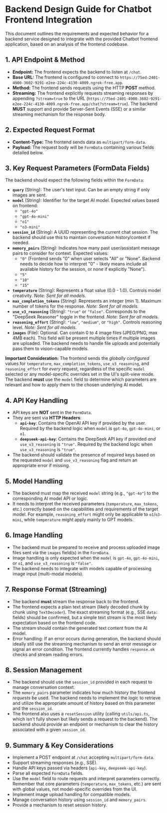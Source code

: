 # Backend Design Guide for Chatbot Frontend Integration

This document outlines the requirements and expected behavior for a backend service designed to integrate with the provided Chatbot frontend application, based on an analysis of the frontend codebase.

## 1. API Endpoint & Method

*   **Endpoint:** The frontend expects the backend to listen at `/chat`.
*   **Base URL:** The frontend is configured to connect to `https://75ed-2401-4900-3602-9291-e2ee-224c-4130-4009.ngrok-free.app`.
*   **Method:** The frontend sends requests using the HTTP **POST** method.
*   **Streaming:** The frontend explicitly requests streaming responses by appending `?stream=true` to the URL (`https://75ed-2401-4900-3602-9291-e2ee-224c-4130-4009.ngrok-free.app/chat?stream=true`). The backend **MUST** support and provide Server-Sent Events (SSE) or a similar streaming mechanism for the response body.

## 2. Expected Request Format

*   **Content-Type:** The frontend sends data as `multipart/form-data`.
*   **Payload:** The request body will be `FormData` containing various fields detailed below.

## 3. Key Request Parameters (FormData Fields)

The backend should expect the following fields within the `FormData`:

*   **`query`** (String): The user's text input. Can be an empty string if only images are sent.
*   **`model`** (String): Identifier for the target AI model. Expected values based on frontend:
    *   `"gpt-4o"`
    *   `"gpt-4o-mini"`
    *   `"o1"`
    *   `"o3-mini"`
*   **`session_id`** (String): A UUID representing the current chat session. The backend should use this to maintain conversation history/context if needed.
*   **`memory_pairs`** (String): Indicates how many past user/assistant message pairs to consider for context. Expected values:
    *   `"0"` (Frontend sends "0" when user selects "All" or "None". Backend needs to decide how to interpret "0" - likely means include all available history for the session, or none if explicitly "None").
    *   `"5"`
    *   `"10"`
    *   `"15"`
*   **`temperature`** (String): Represents a float value (0.0 - 1.0). Controls model creativity. *Note: Sent for all models.*
*   **`max_completion_tokens`** (String): Represents an integer (min 1). Maximum number of tokens for the response. *Note: Sent for all models.*
*   **`use_v3_reasoning`** (String): `"true"` or `"false"`. Corresponds to the "DeepSeek Reasoner" toggle in the frontend. *Note: Sent for all models.*
*   **`reasoning_effort`** (String): `"low"`, `"medium"`, or `"high"`. Controls reasoning level. *Note: Sent for all models.*
*   **`images`** (File): Optional. Can contain 0 to 4 image files (JPEG/PNG, max 4MB each). This field will be present multiple times if multiple images are uploaded. The backend needs to handle file uploads and potentially pass them to vision-capable models.

**Important Consideration:** The frontend sends the *globally configured* values for `temperature`, `max_completion_tokens`, `use_v3_reasoning`, and `reasoning_effort` for *every* request, regardless of the specific `model` selected or any model-specific overrides set in the UI's split-view mode. The backend **must** use the `model` field to determine which parameters are relevant and how to apply them to the chosen underlying AI model.

## 4. API Key Handling

*   API keys are **NOT** sent in the `FormData`.
*   They are sent via **HTTP Headers**:
    *   **`api-key`**: Contains the OpenAI API key if provided by the user. Required by the backend logic when `model` is `gpt-4o`, `gpt-4o-mini`, or `o1`.
    *   **`deepseek-api-key`**: Contains the DeepSeek API key if provided *and* `use_v3_reasoning` is `"true"`. Required by the backend logic when `use_v3_reasoning` is `"true"`.
*   The backend should validate the presence of required keys based on the requested `model` and `use_v3_reasoning` flag and return an appropriate error if missing.

## 5. Model Handling

*   The backend must map the received `model` string (e.g., `"gpt-4o"`) to the corresponding AI model API or logic.
*   It needs to interpret the received parameters (`temperature`, `max_tokens`, etc.) correctly based on the capabilities and requirements of the target model. For example, `reasoning_effort` might only be applicable to `o1`/`o3-mini`, while `temperature` might apply mainly to GPT models.

## 6. Image Handling

*   The backend must be prepared to receive and process uploaded image files sent via the `images` field(s) in the `FormData`.
*   Image handling is only expected when the `model` is `gpt-4o`, `gpt-4o-mini`, or `o1`, and `use_v3_reasoning` is `"false"`.
*   The backend needs to integrate with models capable of processing image input (multi-modal models).

## 7. Response Format (Streaming)

*   The backend **must** stream the response back to the frontend.
*   The frontend expects a plain text stream (likely decoded chunk by chunk using `TextDecoder`). The exact streaming format (e.g., SSE `data:` fields) should be confirmed, but a simple text stream is the most likely expectation based on the frontend code.
*   The stream should contain the generated text content from the AI model.
*   Error handling: If an error occurs during generation, the backend should ideally still use the streaming mechanism to send an error message or signal an error condition. The frontend currently handles `response.ok` checks and stream reading errors.

## 8. Session Management

*   The backend should use the `session_id` provided in each request to manage conversation context.
*   The `memory_pairs` parameter indicates how much history the frontend *requests* be used. The backend needs to implement the logic to retrieve and utilize the appropriate amount of history based on this parameter and the `session_id`.
*   The frontend also uses a `resetSession` utility (calling `utils/api.ts`, which isn't fully shown but likely sends a request to the backend). The backend should provide an endpoint or mechanism to clear the history associated with a given `session_id`.

## 9. Summary & Key Considerations

*   Implement a POST endpoint at `/chat` accepting `multipart/form-data`.
*   Support streaming responses (e.g., SSE).
*   Handle API keys passed via headers (`api-key`, `deepseek-api-key`).
*   Parse all expected `FormData` fields.
*   Use the `model` field to route requests and interpret parameters correctly. Remember that core parameters (`temperature`, `max_tokens`, etc.) are sent with global values, not model-specific overrides from the UI.
*   Implement image upload handling for compatible models.
*   Manage conversation history using `session_id` and `memory_pairs`.
*   Provide a mechanism to reset session history.
